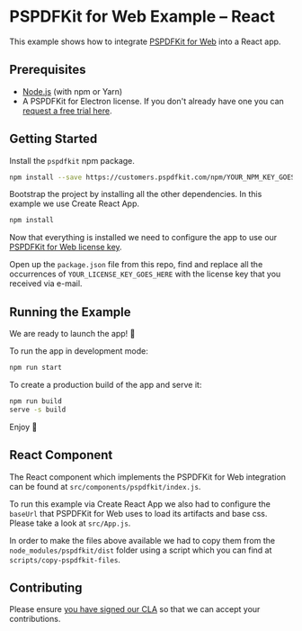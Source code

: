 # PSPDFKit for Web Example – React

This example shows how to integrate [PSPDFKit for Web](https://pspdfkit.com/web/) into a React app.

## Prerequisites

* [Node.js](http://nodejs.org/) (with npm or Yarn)
* A PSPDFKit for Electron license. If you don't already have one
  you can [request a free trial here](https://pspdfkit.com/try/).

## Getting Started

Install the `pspdfkit` npm package.

```bash
npm install --save https://customers.pspdfkit.com/npm/YOUR_NPM_KEY_GOES_HERE/latest.tar.gz
```

Bootstrap the project by installing all the other dependencies. In this example we use Create React App.

```bash
npm install
```

Now that everything is installed we need to configure the app to use our [PSPDFKit for Web license key](#request-a-license).

Open up the `package.json` file from this repo, find and replace all the occurrences of `YOUR_LICENSE_KEY_GOES_HERE` with the license key that you received via e-mail.

## Running the Example

We are ready to launch the app! 🎉

To run the app in development mode:

```bash
npm run start
```

To create a production build of the app and serve it:

```bash
npm run build
serve -s build
```

Enjoy 🍕

## React Component

The React component which implements the PSPDFKit for Web integration can be found at `src/components/pspdfkit/index.js`.

To run this example via Create React App we also had to configure the `baseUrl` that PSPDFKit for Web uses to load its artifacts and base css. Please take a look at `src/App.js`.

In order to make the files above available we had to copy them from the `node_modules/pspdfkit/dist` folder using a script which you can find at `scripts/copy-pspdfkit-files`.

## Contributing

Please ensure
[you have signed our CLA](https://pspdfkit.com/guides/web/current/miscellaneous/contributing/) so that we can
accept your contributions.
